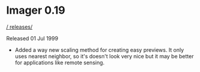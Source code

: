 # Imager 0.19

[ / ](..) [releases/](./)

Released 01 Jul 1999

- Added a way new scaling method for creating easy previews.  It only uses nearest neighbor, so it's doesn't look very nice  but it may be better for applications like remote sensing.